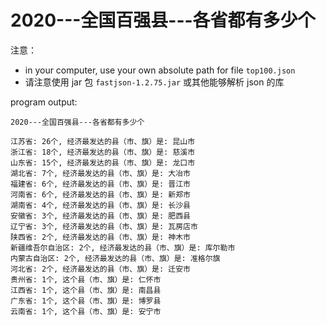 # 2020---全国百强县---各省都有多少个

注意：

- in your computer, use your own absolute path for file `top100.json`
- 请注意使用 jar 包 `fastjson-1.2.75.jar` 或其他能够解析 json 的库

program output:

```text
2020---全国百强县---各省都有多少个

江苏省: 26个, 经济最发达的县（市、旗）是: 昆山市
浙江省: 18个, 经济最发达的县（市、旗）是: 慈溪市
山东省: 15个, 经济最发达的县（市、旗）是: 龙口市
湖北省: 7个, 经济最发达的县（市、旗）是: 大冶市
福建省: 6个, 经济最发达的县（市、旗）是: 晋江市
河南省: 6个, 经济最发达的县（市、旗）是: 新郑市
湖南省: 4个, 经济最发达的县（市、旗）是: 长沙县
安徽省: 3个, 经济最发达的县（市、旗）是: 肥西县
辽宁省: 3个, 经济最发达的县（市、旗）是: 瓦房店市
陕西省: 2个, 经济最发达的县（市、旗）是: 神木市
新疆维吾尔自治区: 2个, 经济最发达的县（市、旗）是: 库尔勒市
内蒙古自治区: 2个, 经济最发达的县（市、旗）是: 准格尔旗
河北省: 2个, 经济最发达的县（市、旗）是: 迁安市
贵州省: 1个, 这个县（市、旗）是: 仁怀市
江西省: 1个, 这个县（市、旗）是: 南昌县
广东省: 1个, 这个县（市、旗）是: 博罗县
云南省: 1个, 这个县（市、旗）是: 安宁市
```
